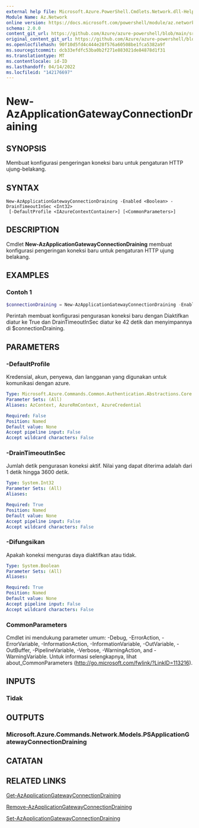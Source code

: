 ```yaml
---
external help file: Microsoft.Azure.PowerShell.Cmdlets.Network.dll-Help.xml
Module Name: Az.Network
online version: https://docs.microsoft.com/powershell/module/az.network/new-azapplicationgatewayconnectiondraining
schema: 2.0.0
content_git_url: https://github.com/Azure/azure-powershell/blob/main/src/Network/Network/help/New-AzApplicationGatewayConnectionDraining.md
original_content_git_url: https://github.com/Azure/azure-powershell/blob/main/src/Network/Network/help/New-AzApplicationGatewayConnectionDraining.md
ms.openlocfilehash: 90f10d5fd4c444e28f576a60508be1fca5382a9f
ms.sourcegitcommit: dcb33efdfc53ba0b2f271e883021de84878d1f31
ms.translationtype: MT
ms.contentlocale: id-ID
ms.lasthandoff: 04/14/2022
ms.locfileid: "142176697"
---
```

# New-AzApplicationGatewayConnectionDraining

## SYNOPSIS
Membuat konfigurasi pengeringan koneksi baru untuk pengaturan HTTP ujung-belakang.

## SYNTAX

```
New-AzApplicationGatewayConnectionDraining -Enabled <Boolean> -DrainTimeoutInSec <Int32>
 [-DefaultProfile <IAzureContextContainer>] [<CommonParameters>]
```

## DESCRIPTION
Cmdlet **New-AzApplicationGatewayConnectionDraining** membuat konfigurasi pengeringan koneksi baru untuk pengaturan HTTP ujung belakang.

## EXAMPLES

### Contoh 1
```powershell
$connectionDraining = New-AzApplicationGatewayConnectionDraining -Enabled $True -DrainTimeoutInSec 42
```

Perintah membuat konfigurasi pengurasan koneksi baru dengan Diaktifkan diatur ke True dan DrainTimeoutInSec diatur ke 42 detik dan menyimpannya di $connectionDraining.

## PARAMETERS

### -DefaultProfile
Kredensial, akun, penyewa, dan langganan yang digunakan untuk komunikasi dengan azure.

```yaml
Type: Microsoft.Azure.Commands.Common.Authentication.Abstractions.Core.IAzureContextContainer
Parameter Sets: (All)
Aliases: AzContext, AzureRmContext, AzureCredential

Required: False
Position: Named
Default value: None
Accept pipeline input: False
Accept wildcard characters: False
```

### -DrainTimeoutInSec
Jumlah detik pengurasan koneksi aktif.
Nilai yang dapat diterima adalah dari 1 detik hingga 3600 detik.

```yaml
Type: System.Int32
Parameter Sets: (All)
Aliases:

Required: True
Position: Named
Default value: None
Accept pipeline input: False
Accept wildcard characters: False
```

### -Difungsikan
Apakah koneksi menguras daya diaktifkan atau tidak.

```yaml
Type: System.Boolean
Parameter Sets: (All)
Aliases:

Required: True
Position: Named
Default value: None
Accept pipeline input: False
Accept wildcard characters: False
```

### CommonParameters
Cmdlet ini mendukung parameter umum: -Debug, -ErrorAction, -ErrorVariable, -InformationAction, -InformationVariable, -OutVariable, -OutBuffer, -PipelineVariable, -Verbose, -WarningAction, and -WarningVariable. Untuk informasi selengkapnya, lihat about_CommonParameters (http://go.microsoft.com/fwlink/?LinkID=113216).

## INPUTS

### Tidak

## OUTPUTS

### Microsoft.Azure.Commands.Network.Models.PSApplicationGatewayConnectionDraining

## CATATAN

## RELATED LINKS

[Get-AzApplicationGatewayConnectionDraining](./Get-AzApplicationGatewayConnectionDraining.md)

[Remove-AzApplicationGatewayConnectionDraining](./Remove-AzApplicationGatewayConnectionDraining.md)

[Set-AzApplicationGatewayConnectionDraining](./Set-AzApplicationGatewayConnectionDraining.md)

